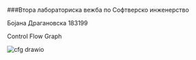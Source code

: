 ###Втора лабораториска вежба по Софтверско инженерство

Бојана Драгановска 183199

Control Flow Graph

![cfg drawio](https://github.com/Bojana-Draganovska/SI_2023_lab2_183199/assets/96067158/0a321b97-5d15-49d5-b3db-362131b1036a)
